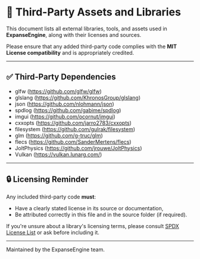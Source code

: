 ﻿# 🧩 Third-Party Assets and Libraries

This document lists all external libraries, tools, and assets used in **ExpanseEngine**, along with their licenses and sources.

Please ensure that any added third-party code complies with the **MIT License compatibility** and is appropriately credited.

---

## ✅ Third-Party Dependencies

- glfw (https://github.com/glfw/glfw)
- glslang (https://github.com/KhronosGroup/glslang)
- json (https://github.com/nlohmann/json)
- spdlog (https://github.com/gabime/spdlog)
- imgui (https://github.com/ocornut/imgui)
- cxxopts (https://github.com/jarro2783/cxxopts)
- filesystem (https://github.com/gulrak/filesystem)
- glm (https://github.com/g-truc/glm)
- flecs (https://github.com/SanderMertens/flecs)
- JoltPhysics (https://github.com/jrouwe/JoltPhysics)
- Vulkan (https://vulkan.lunarg.com/)

---

## 🔒 Licensing Reminder

Any included third-party code **must**:
- Have a clearly stated license in its source or documentation,
- Be attributed correctly in this file and in the source folder (if required).

If you're unsure about a library's licensing terms, please consult [SPDX License List](https://spdx.org/licenses/) or ask before including it.

---

Maintained by the ExpanseEngine team.
